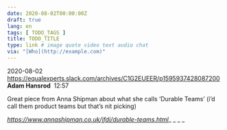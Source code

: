 ```yaml
---
date: 2020-08-02T00:00:00Z
draft: true
lang: en
tags: [ TODO_TAGS ]
title: TODO_TITLE
type: link # image quote video text audio chat
via: "[Who](http://example.com)"
---
```



2020-08-02
https://equalexperts.slack.com/archives/C1G2EUEER/p1595937428087200
**Adam Hansrod**  12:57

Great piece from Anna Shipman about what she calls ‘Durable Teams’ (i’d call them product teams but that’s nit picking)

_https://www.annashipman.co.uk/jfdi/durable-teams.html__
_
_
_
